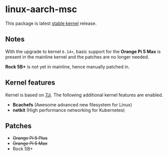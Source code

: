 # linux-aarch-msc

This package is latest [stable kernel](https://git.kernel.org/pub/scm/linux/kernel/git/stable/linux.git) release.

## Notes

With the upgrade to kernel `6.14+`, basic support for the **Orange Pi 5 Max** is present in the mainline kernel and the patches are no longer needed.

**Rock 5B+** is not yet in mainline, hence manually patched in.

## Kernel features

Kernel is based on [7Ji](https://github.com/7Ji-PKGBUILDs/linux-aarch64-7ji). The following additional kernel features are enabled.

- **Bcachefs** (Awesome advanced new filesystem for Linux)
- **netkit** (High performance networking for Kubernetes)

## Patches

- ~~Orange Pi 5 Plus~~
- ~~Orange Pi 5 Max~~
- Rock 5B+